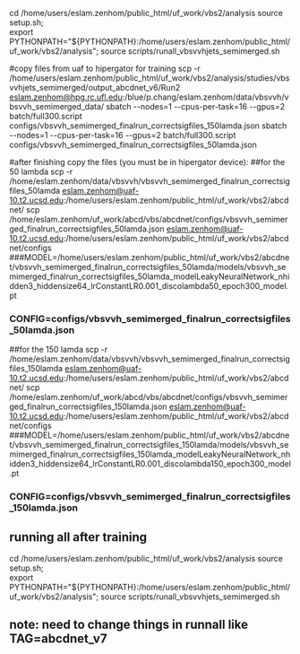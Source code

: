 cd /home/users/eslam.zenhom/public_html/uf_work/vbs2/analysis
source setup.sh;  
export PYTHONPATH="${PYTHONPATH}:/home/users/eslam.zenhom/public_html/uf_work/vbs2/analysis"; 
source scripts/runall_vbsvvhjets_semimerged.sh 

   #copy files from uaf to hipergator for training 
   scp -r /home/users/eslam.zenhom/public_html/uf_work/vbs2/analysis/studies/vbsvvhjets_semimerged/output_abcdnet_v6/Run2 eslam.zenhom@hpg.rc.ufl.edu:/blue/p.chang/eslam.zenhom/data/vbsvvh/vbsvvh_semimerged_data/ 
   sbatch --nodes=1 --cpus-per-task=16 --gpus=2  batch/full300.script configs/vbsvvh_semimerged_finalrun_correctsigfiles_150lamda.json
   sbatch --nodes=1 --cpus-per-task=16 --gpus=2  batch/full300.script configs/vbsvvh_semimerged_finalrun_correctsigfiles_50lamda.json
   
   #after finishing copy the files (you must be in hipergator device):
   ##for the 50 lambda
   scp -r /home/eslam.zenhom/data/vbsvvh/vbsvvh_semimerged_finalrun_correctsigfiles_50lamda eslam.zenhom@uaf-10.t2.ucsd.edu:/home/users/eslam.zenhom/public_html/uf_work/vbs2/abcdnet/
   scp /home/eslam.zenhom/uf_work/abcd/vbs/abcdnet/configs/vbsvvh_semimerged_finalrun_correctsigfiles_50lamda.json eslam.zenhom@uaf-10.t2.ucsd.edu:/home/users/eslam.zenhom/public_html/uf_work/vbs2/abcdnet/configs
   ###MODEL=/home/users/eslam.zenhom/public_html/uf_work/vbs2/abcdnet/vbsvvh_semimerged_finalrun_correctsigfiles_50lamda/models/vbsvvh_semimerged_finalrun_correctsigfiles_50lamda_modelLeakyNeuralNetwork_nhidden3_hiddensize64_lrConstantLR0.001_discolambda50_epoch300_model.pt
   ### CONFIG=configs/vbsvvh_semimerged_finalrun_correctsigfiles_50lamda.json
   
   
   ##for the 150 lamda
   scp -r /home/eslam.zenhom/data/vbsvvh/vbsvvh_semimerged_finalrun_correctsigfiles_150lamda eslam.zenhom@uaf-10.t2.ucsd.edu:/home/users/eslam.zenhom/public_html/uf_work/vbs2/abcdnet/
   scp /home/eslam.zenhom/uf_work/abcd/vbs/abcdnet/configs/vbsvvh_semimerged_finalrun_correctsigfiles_150lamda.json eslam.zenhom@uaf-10.t2.ucsd.edu:/home/users/eslam.zenhom/public_html/uf_work/vbs2/abcdnet/configs
   ###MODEL=/home/users/eslam.zenhom/public_html/uf_work/vbs2/abcdnet/vbsvvh_semimerged_finalrun_correctsigfiles_150lamda/models/vbsvvh_semimerged_finalrun_correctsigfiles_150lamda_modelLeakyNeuralNetwork_nhidden3_hiddensize64_lrConstantLR0.001_discolambda150_epoch300_model.pt
   ### CONFIG=configs/vbsvvh_semimerged_finalrun_correctsigfiles_150lamda.json


 
## running all after training

cd /home/users/eslam.zenhom/public_html/uf_work/vbs2/analysis
source setup.sh;  
export PYTHONPATH="${PYTHONPATH}:/home/users/eslam.zenhom/public_html/uf_work/vbs2/analysis"; 
source scripts/runall_vbsvvhjets_semimerged.sh 
## note: need to change things in runnall like TAG=abcdnet_v7
 
